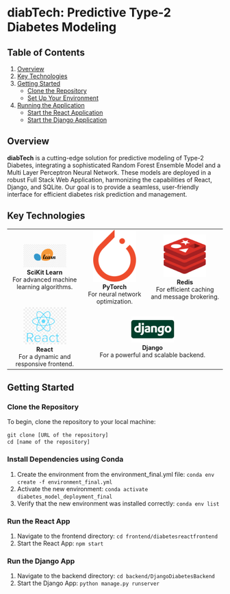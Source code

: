 # diabTech: Predictive Type-2 Diabetes Modeling

## Table of Contents
1. [Overview](#overview)
2. [Key Technologies](#key-technologies)
3. [Getting Started](#getting-started)
   - [Clone the Repository](#clone-the-repository)
   - [Set Up Your Environment](#set-up-your-environment)
4. [Running the Application](#running-the-application)
   - [Start the React Application](#start-the-react-application)
   - [Start the Django Application](#start-the-django-application)

## Overview

**diabTech** is a cutting-edge solution for predictive modeling of Type-2 Diabetes, integrating a sophisticated Random Forest Ensemble Model and a Multi Layer Perceptron Neural Network. These models are deployed in a robust Full Stack Web Application, harmonizing the capabilities of React, Django, and SQLite. Our goal is to provide a seamless, user-friendly interface for efficient diabetes risk prediction and management.

## Key Technologies

<table>
  <tr>
    <td style="text-align: center;">
      <img src="img/kisspng-scikit-learn-python-scikit-image-logo-brand-custom-application-development-service-provider-ap-5b7f65a43cd484.7557485915350757482492.jpg" alt="SciKit Learn" width="100px" />
      <br /><strong>SciKit Learn</strong><br />For advanced machine learning algorithms.
    </td>
    <td style="text-align: center;">
      <img src="img/1200px-PyTorch_logo_icon.svg.png" alt="PyTorch" width="100px" />
      <br /><strong>PyTorch</strong><br />For neural network optimization.
    </td>
    <td style="text-align: center;">
      <img src="img/550460.png" alt="Redis" width="100px" />
      <br /><strong>Redis</strong><br />For efficient caching and message brokering.
    </td>
  </tr>
  <tr>
    <td style="text-align: center;">
      <img src="img/png-transparent-aperture-laboratories-science-technology-laboratory-portal-science-blue-text-computer-thumbnail.png" alt="React" width="100px" />
      <br /><strong>React</strong><br />For a dynamic and responsive frontend.
    </td>
    <td style="text-align: center;" colspan="2">
      <img src="img/Django-Logo.png" alt="Django" width="100px" />
      <br /><strong>Django</strong><br />For a powerful and scalable backend.
    </td>
  </tr>
</table>



## Getting Started

### Clone the Repository

To begin, clone the repository to your local machine:

```
git clone [URL of the repository]
cd [name of the repository]
```

### Install Dependencies using Conda
1. Create the environment from the environment_final.yml file:
`conda env create -f environment_final.yml`
2. Activate the new environment: 
`conda activate diabetes_model_deployment_final`
3. Verify that the new environment was installed correctly:
`conda env list`

### Run the React App
1. Navigate to the frontend directory:
`cd frontend/diabetesreactfrontend`
2. Start the React App:
`npm start`

### Run the Django App
1. Navigate to the backend directory:
`cd backend/DjangoDiabetesBackend`
2. Start the Django App:
`python manage.py runserver`





